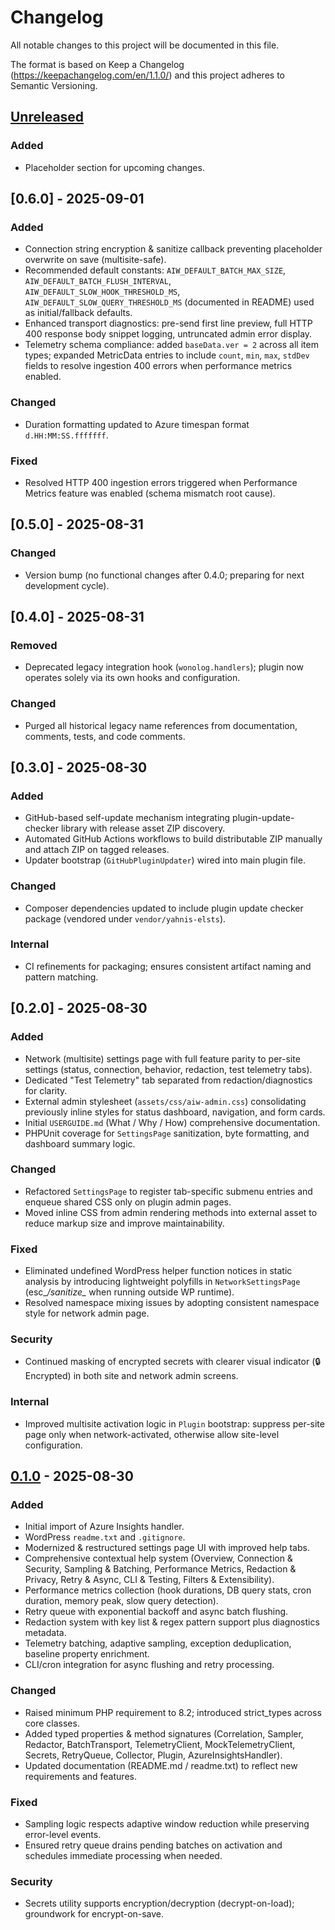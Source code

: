 # Changelog

All notable changes to this project will be documented in this file.

The format is based on Keep a Changelog (https://keepachangelog.com/en/1.1.0/) and this project adheres to Semantic Versioning.

## [Unreleased]
### Added
- Placeholder section for upcoming changes.

## [0.6.0] - 2025-09-01
### Added
- Connection string encryption & sanitize callback preventing placeholder overwrite on save (multisite-safe).
- Recommended default constants: `AIW_DEFAULT_BATCH_MAX_SIZE`, `AIW_DEFAULT_BATCH_FLUSH_INTERVAL`, `AIW_DEFAULT_SLOW_HOOK_THRESHOLD_MS`, `AIW_DEFAULT_SLOW_QUERY_THRESHOLD_MS` (documented in README) used as initial/fallback defaults.
- Enhanced transport diagnostics: pre-send first line preview, full HTTP 400 response body snippet logging, untruncated admin error display.
- Telemetry schema compliance: added `baseData.ver = 2` across all item types; expanded MetricData entries to include `count`, `min`, `max`, `stdDev` fields to resolve ingestion 400 errors when performance metrics enabled.

### Changed
- Duration formatting updated to Azure timespan format `d.HH:MM:SS.fffffff`.

### Fixed
- Resolved HTTP 400 ingestion errors triggered when Performance Metrics feature was enabled (schema mismatch root cause).

## [0.5.0] - 2025-08-31
### Changed
- Version bump (no functional changes after 0.4.0; preparing for next development cycle).

## [0.4.0] - 2025-08-31
### Removed
- Deprecated legacy integration hook (`wonolog.handlers`); plugin now operates solely via its own hooks and configuration.
### Changed
- Purged all historical legacy name references from documentation, comments, tests, and code comments.

## [0.3.0] - 2025-08-30
### Added
- GitHub-based self-update mechanism integrating plugin-update-checker library with release asset ZIP discovery.
- Automated GitHub Actions workflows to build distributable ZIP manually and attach ZIP on tagged releases.
- Updater bootstrap (`GitHubPluginUpdater`) wired into main plugin file.

### Changed
- Composer dependencies updated to include plugin update checker package (vendored under `vendor/yahnis-elsts`).

### Internal
- CI refinements for packaging; ensures consistent artifact naming and pattern matching.

## [0.2.0] - 2025-08-30
### Added
- Network (multisite) settings page with full feature parity to per-site settings (status, connection, behavior, redaction, test telemetry tabs).
- Dedicated "Test Telemetry" tab separated from redaction/diagnostics for clarity.
- External admin stylesheet (`assets/css/aiw-admin.css`) consolidating previously inline styles for status dashboard, navigation, and form cards.
- Initial `USERGUIDE.md` (What / Why / How) comprehensive documentation.
- PHPUnit coverage for `SettingsPage` sanitization, byte formatting, and dashboard summary logic.

### Changed
- Refactored `SettingsPage` to register tab-specific submenu entries and enqueue shared CSS only on plugin admin pages.
- Moved inline CSS from admin rendering methods into external asset to reduce markup size and improve maintainability.

### Fixed
- Eliminated undefined WordPress helper function notices in static analysis by introducing lightweight polyfills in `NetworkSettingsPage` (esc_*/sanitize_* when running outside WP runtime).
- Resolved namespace mixing issues by adopting consistent namespace style for network admin page.

### Security
- Continued masking of encrypted secrets with clearer visual indicator (🔒 Encrypted) in both site and network admin screens.

### Internal
- Improved multisite activation logic in `Plugin` bootstrap: suppress per-site page only when network-activated, otherwise allow site-level configuration.


## [0.1.0] - 2025-08-30
### Added
- Initial import of Azure Insights handler.
- WordPress `readme.txt` and `.gitignore`.
- Modernized & restructured settings page UI with improved help tabs.
- Comprehensive contextual help system (Overview, Connection & Security, Sampling & Batching, Performance Metrics, Redaction & Privacy, Retry & Async, CLI & Testing, Filters & Extensibility).
- Performance metrics collection (hook durations, DB query stats, cron duration, memory peak, slow query detection).
- Retry queue with exponential backoff and async batch flushing.
- Redaction system with key list & regex pattern support plus diagnostics metadata.
- Telemetry batching, adaptive sampling, exception deduplication, baseline property enrichment.
- CLI/cron integration for async flushing and retry processing.

### Changed
- Raised minimum PHP requirement to 8.2; introduced strict_types across core classes.
- Added typed properties & method signatures (Correlation, Sampler, Redactor, BatchTransport, TelemetryClient, MockTelemetryClient, Secrets, RetryQueue, Collector, Plugin, AzureInsightsHandler).
- Updated documentation (README.md / readme.txt) to reflect new requirements and features.

### Fixed
- Sampling logic respects adaptive window reduction while preserving error-level events.
- Ensured retry queue drains pending batches on activation and schedules immediate processing when needed.

### Security
- Secrets utility supports encryption/decryption (decrypt-on-load); groundwork for encrypt-on-save.

[Unreleased]: https://example.com/compare/v0.1.0...HEAD
[0.1.0]: https://example.com/releases/tag/v0.1.0
